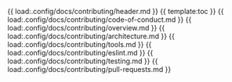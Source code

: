 {{ load:.config/docs/contributing/header.md }}
{{ template:toc }}
{{ load:.config/docs/contributing/code-of-conduct.md }}
{{ load:.config/docs/contributing/overview.md }}
{{ load:.config/docs/contributing/architecture.md }}
{{ load:.config/docs/contributing/tools.md }}
{{ load:.config/docs/contributing/eslint.md }}
{{ load:.config/docs/contributing/testing.md }}
{{ load:.config/docs/contributing/pull-requests.md }}
